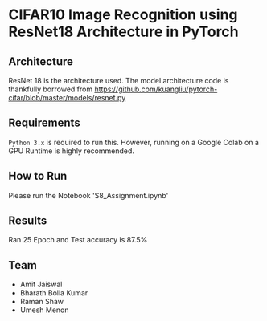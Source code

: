 # CIFAR10 Image Recognition using ResNet18 Architecture in PyTorch 

## Architecture
ResNet 18 is the architecture used. The model architecture code is thankfully borrowed from 
https://github.com/kuangliu/pytorch-cifar/blob/master/models/resnet.py

## Requirements
`Python 3.x` is required to run this. However, running on a Google Colab on a GPU Runtime is highly recommended.

## How to Run
Please run the Notebook 'S8_Assignment.ipynb'

## Results
Ran 25 Epoch and Test accuracy is 87.5%

## Team

- Amit Jaiswal
- Bharath Bolla Kumar
- Raman Shaw
- Umesh Menon
